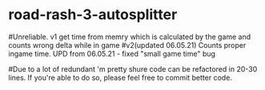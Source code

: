 # road-rash-3-autosplitter
#Unreliable. v1 get time from memry which is calculated by the game and counts wrong delta while in game
#v2(updated 06.05.21) Counts proper ingame time. UPD from 06.05.21 - fixed "small game time" bug   
 
 
#Due to a lot of redundant 'm pretty shure code can be refactored in 20-30 lines. If you're able to do so, please feel free to commit better code.    
